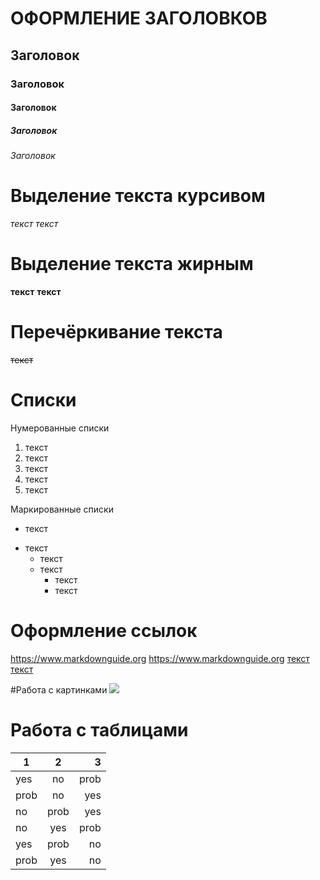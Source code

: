 # ОФОРМЛЕНИЕ ЗАГОЛОВКОВ
## Заголовок
### Заголовок
#### Заголовок
##### Заголовок
###### Заголовок

# Выделение текста курсивом
*текст* _текст_

# Выделение текста жирным
**текст** __текст__

# Перечёркивание текста
~~текст~~

# Списки
Нумерованные списки
1. текст
2. текст
3. текст
4. текст
5. текст

Маркированные списки
+ текст
- текст
  + текст
  - текст
    + текст
    * текст

# Оформление ссылок
<https://www.markdownguide.org>
https://www.markdownguide.org
[текст](https://www.markdownguide.org)
[текст](https://www.markdownguide.org "это поможет")

#Работа с картинками
![](https://i.pinimg.com/originals/be/31/e5/be31e599ea7b5f42f4dffe9a66d7ab17.jpg)

# Работа с таблицами
1|2|3
---|:---:|---:
yes|no|prob
prob|no|yes
no|prob|yes
no|yes|prob
yes|prob|no
prob|yes|no
